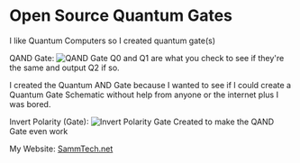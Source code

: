 # Open Source Quantum Gates
I like Quantum Computers so I created quantum gate(s)

QAND Gate:
![QAND Gate](https://github.com/Sammyueru/open-quantum-gates/blob/main/QAND_gate.png)
Q0 and Q1 are what you check to see if they're the same and output Q2 if so.

I created the Quantum AND Gate because I wanted to see if I could create a Quantum Gate Schematic
without help from anyone or the internet plus I was bored.

Invert Polarity (Gate):
![Invert Polarity Gate](https://github.com/Sammyueru/open-quantum-gates/blob/main/Invert_Polarity_gate.png)
Created to make the QAND Gate even work

My Website: [SammTech.net](https://SammTech.net/home.html)
